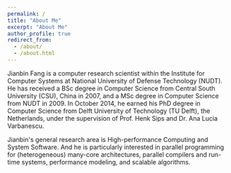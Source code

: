 ```yaml
---
permalink: /
title: "About Me"
excerpt: "About Me"
author_profile: true
redirect_from: 
  - /about/
  - /about.html
---
```


Jianbin Fang is a computer research scientist within the Institute for Computer Systems at National University of Defense Technology (NUDT). 
He has received a BSc degree in Computer Science from Central South University (CSU), China in 2007, 
and a MSc degree in Computer Science from NUDT in 2009. 
In October 2014, he earned his PhD degree in Computer Science from Delft University of Technology (TU Delft), the Netherlands, 
under the supervision of Prof. Henk Sips and Dr. Ana Lucia Varbanescu. 

Jianbin's general research area is High-performance Computing and System Software.
And he is particularly interested in parallel programming for (heterogeneous) many-core architectures, parallel compilers and run-time systems, performance modeling, and scalable algorithms.


